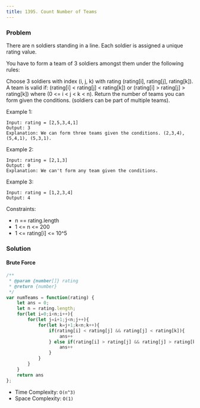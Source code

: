 ```yaml
---
title: 1395. Count Number of Teams
---
```


### Problem

There are n soldiers standing in a line. Each soldier is assigned a unique rating value.

You have to form a team of 3 soldiers amongst them under the following rules:

Choose 3 soldiers with index (i, j, k) with rating (rating[i], rating[j], rating[k]).
A team is valid if:  (rating[i] < rating[j] < rating[k]) or (rating[i] > rating[j] > rating[k]) where (0 <= i < j < k < n).
Return the number of teams you can form given the conditions. (soldiers can be part of multiple teams).

 

Example 1:

```
Input: rating = [2,5,3,4,1]
Output: 3
Explanation: We can form three teams given the conditions. (2,3,4), (5,4,1), (5,3,1). 
```

Example 2:

```
Input: rating = [2,1,3]
Output: 0
Explanation: We can't form any team given the conditions.
```

Example 3:

```
Input: rating = [1,2,3,4]
Output: 4
```

Constraints:
- n == rating.length
- 1 <= n <= 200
- 1 <= rating[i] <= 10^5

### Solution

#### Brute Force

```javascript
/**
 * @param {number[]} rating
 * @return {number}
 */
var numTeams = function(rating) {
    let ans = 0;
    let n = rating.length;
    for(let i=0;i<n;i++){
        for(let j=i+1;j<n;j++){
            for(let k=j+1;k<n;k++){
                if(rating[i] < rating[j] && rating[j] < rating[k]){
                    ans++
                } else if(rating[i] > rating[j] && rating[j] > rating[k]){
                    ans++
                }
            }
        }
    }
    return ans
};
```

- Time Complexity: `O(n^3)`
- Space Complexity: `O(1)`